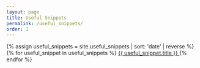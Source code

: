 ```yaml
---
layout: page
title: Useful Snippets
permalink: /useful_snippets/
order: 1
---
```


{% assign useful_snippets = site.useful_snippets | sort: 'date' | reverse %}
{% for useful_snippet in useful_snippets %}
  <a href="{{ useful_snippet.url }}">
    {{ useful_snippet.title }}
  </a>
{% endfor %}

<!-- {% assign groups = site.useful_snippets | group_by: "category" %}
{% for group in groups %}
## {{ group.name }}
{% assign snippets = group.items | sort: 'date' | reverse %}
{% for useful_snippet in snippets %}
<a href="{{ useful_snippet.url }}">{{ useful_snippet.title }}</a>
{% endfor %}
{% endfor %} -->
